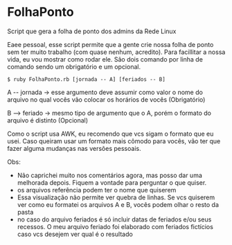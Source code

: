 # FolhaPonto
Script que gera a folha de ponto dos admins da Rede Linux

Eaee pessoal, esse script permite que a gente crie nossa folha de ponto sem ter muito trabalho (com quase nenhum, acredito). Para facillitar a nossa vida, eu vou mostrar como rodar ele. São dois comando por linha de comando sendo um obrigatório e um opcional.

```
$ ruby FolhaPonto.rb [jornada -- A] [feriados -- B]
```

A -- jornada -> esse argumento deve assumir como valor o nome do arquivo no qual vocês vão colocar os horários de vocês  (Obrigatório)

B --> feriado -> mesmo tipo de argumento que o A, porém o formato do arquivo é distinto (Opcional)

Como o script usa AWK, eu recomendo que vcs sigam o formato que eu usei. Caso queiram usar um formato mais cômodo para vocês, vão ter que fazer alguma mudanças nas versões pessoais.

Obs:
- Não caprichei muito nos comentários agora, mas posso dar uma melhorada depois. Fiquem a vontade para perguntar o que quiser.
- os arquivos referência podem ter o nome que quiserem
- Essa visualização não permite ver quebra de linhas. Se vcs quiserem ver como eu formatei os arquivos A e B, vocês podem olhar o resto da pasta
- no caso do arquivo feriados é só incluir datas de feriados e/ou seus recessos. O meu arquivo feriado foi elaborado com feriados fictícios caso vcs desejem ver qual é o resultado
